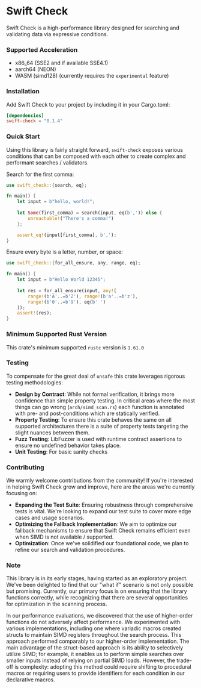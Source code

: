 # Swift Check

Swift Check is a high-performance library designed for searching and validating data via expressive conditions.

### Supported Acceleration

- x86_64  (SSE2 and if available SSE4.1)
- aarch64 (NEON)
- WASM    (simd128) (currently requires the `experimental` feature)

### Installation

Add Swift Check to your project by including it in your Cargo.toml:

```toml
[dependencies]
swift-check = "0.1.4"
```

### Quick Start

Using this library is fairly straight forward, `swift-check` exposes various conditions that can be composed with each 
other to create complex and performant searches / validators.

Search for the first comma:
```rust
use swift_check::{search, eq};

fn main() {
    let input = b"hello, world!";
  
    let Some(first_comma) = search(input, eq(b',')) else {
        unreachable!("There's a comma!")
    };

    assert_eq!(input[first_comma], b',');
}
```

Ensure every byte is a letter, number, or space:
```rust
use swift_check::{for_all_ensure, any, range, eq};

fn main() {
    let input = b"Hello World 12345";
  
    let res = for_all_ensure(input, any!(
        range!(b'A'..=b'Z'), range!(b'a'..=b'z'),
        range!(b'0'..=b'9'), eq(b' ')
    ));
    assert!(res);
}
```

### Minimum Supported Rust Version

This crate's minimum supported `rustc` version is `1.61.0`

### Testing

To compensate for the great deal of `unsafe` this crate leverages rigorous testing methodologies:

- **Design by Contract**: While not formal verification, it brings more confidence than simple property testing. In 
  critical areas where the most things can go wrong (`arch/simd_scan.rs`) each function is annotated with pre- and 
  post-conditions which are statically verified.
- **Property Testing**: To ensure this crate behaves the same on all supported architectures there is a suite of 
  property tests targeting the slight nuances between them.
- **Fuzz Testing**: LibFuzzer is used with runtime contract assertions to ensure no undefined behavior takes place.
- **Unit Testing**: For basic sanity checks

### Contributing

We warmly welcome contributions from the community! If you're interested in helping Swift Check grow and improve, here 
are the areas we're currently focusing on:

- **Expanding the Test Suite**: Ensuring robustness through comprehensive tests is vital. We're looking to expand our 
  test suite to cover more edge cases and usage scenarios.
- **Optimizing the Fallback Implementation**: We aim to optimize our fallback mechanisms to ensure that Swift Check 
  remains efficient even when SIMD is not available / supported. 
- **Optimization**: Once we've solidified our foundational code, we plan to refine our search and validation procedures.

### Note

This library is in its early stages, having started as an exploratory project. We've been delighted to find that our
"what if" scenario is not only possible but promising. Currently, our primary focus is on ensuring that the library
functions correctly, while recognizing that there are several opportunities for optimization in the scanning process.

In our performance evaluations, we discovered that the use of higher-order functions do not adversely affect
performance. We experimented with various implementations, including one where variadic macros created structs to
maintain SIMD registers throughout the search process. This approach performed comparably to our higher-order 
implementation. The main advantage of the struct-based approach is its ability to selectively utilize SIMD; for example,
it enables us to perform simple searches over smaller inputs instead of relying on partial SIMD loads. However, the
trade-off is complexity: adopting this method could require shifting to procedural macros or requiring users to provide
identifiers for each condition in our declarative macros.